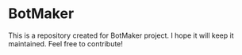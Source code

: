 # BotMaker
This is a repository created for BotMaker project. I hope it will keep it maintained. Feel free to contribute!
